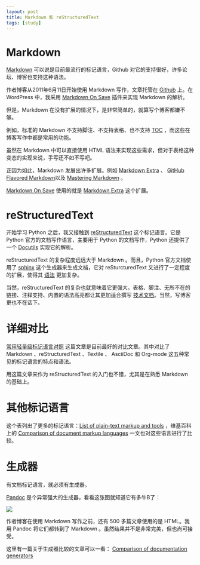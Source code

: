 ```yaml
---
layout: post
title: Markdown 和 reStructuredText
tags: [study]
---
```


# Markdown

[Markdown](http://daringfireball.net/projects/markdown/) 可以说是目前最流行的标记语言，Github 对它的支持很好，许多论坛、博客也支持这种语法。

作者博客从2011年6月11日开始使用 Markdown 写作，文章托管在 [Github](http://github.com/zrong/blog) 上。在 WordPress 中，我采用 [Markdown On Save](https://wordpress.org/plugins/markdown-on-save/) 插件来实现 Markdown 的解析。

但是，Markdown 在没有扩展的情况下，是非常简单的，就算写个博客都嫌不够。

例如，标准的 Markdown 不支持脚注、不支持表格、也不支持 [TOC](http://en.wikipedia.org/wiki/Table_of_contents) ，而这些在博客写作中都是常用的功能。

虽然在 Markdown 中可以直接使用 HTML 语法来实现这些需求，但对于表格这种变态的实现来说，手写还不如不写吧。

正因为如此，Markdown 发展出许多扩展。例如 [Markdown Extra](https://michelf.ca/projects/php-markdown/extra/) 、 [GitHub Flavored Markdown](https://help.github.com/articles/github-flavored-markdown/)以及 [Mastering Markdown](https://guides.github.com/features/mastering-markdown/) 。

[Markdown On Save](https://wordpress.org/plugins/markdown-on-save/) 使用的就是 [Markdown Extra](https://michelf.ca/projects/php-markdown/extra/) 这个扩展。

# reStructuredText

开始学习 Python 之后，我又接触到 [reStructuredText](http://docutils.sourceforge.net/rst.html) 这个标记语言。它是 Python 官方的文档写作语言，主要用于 Python 的文档写作，Python 还提供了一个 [Docutils](http://docutils.sourceforge.net/index.html) 实现它的解析。

reStructuredText 的复杂程度远远大于 Markdown 。而且，Python 官方文档使用了 [sphinx](http://sphinx-doc.org/) 这个生成器来生成文档，它对 reSturcturedText 又进行了一定程度的扩展，使得其 [语法](http://sphinx-doc.org/rest.html) 更加复杂。

当然，reStructuredText 的复杂也就意味着它更强大。表格、脚注、无所不在的链接、注释支持、内置的语法高亮都让其更加适合撰写 [技术文档](http://doc.zengrong.net/1201/hhl/client/)。当然，写博客更也不在话下。

# 详细对比

[常用轻量级标记语言对照](http://www.worldhello.net/gotgithub/appendix/markups.html) 这篇文章是目前最好的对比文章。其中对比了 Markdown 、reStructuredText 、Textile 、 AsciiDoc 和 Org-mode 这五种常见的标记语言的特点和语法。

用这篇文章来作为 reStructuredText 的入门也不错，尤其是在熟悉 Markdown 的基础上。

# 其他标记语言

这个表列出了更多的标记语言：[List of plain-text markup and tools](http://superuser.com/questions/209897/text-formatter-tools/209902#209902) ，维基百科上的 [Comparison of document markup languages](http://en.wikipedia.org/wiki/Comparison_of_document_markup_languages) 一文也对这些语言进行了比较。

# 生成器

有文档标记语言，就必须有生成器。

[Pandoc](http://johnmacfarlane.net/pandoc/) 是个异常强大的生成器，看看这张图就知道它有多牛B了：

![](http://7q5cfr.com1.z0.glb.clouddn.com/diagram.png)

作者博客在使用 Markdown 写作之前，还有 500 多篇文章使用的是 HTML。我用 Pandoc 将它们都转到了 Markdown 。虽然结果并不是非常完美，但也尚可接受。

这里有一篇关于生成器比较的文章可以一看： [Comparison of documentation generators](http://en.wikipedia.org/wiki/Comparison_of_documentation_generators)

